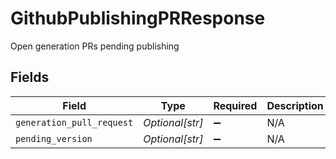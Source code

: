 # GithubPublishingPRResponse

Open generation PRs pending publishing


## Fields

| Field                     | Type                      | Required                  | Description               |
| ------------------------- | ------------------------- | ------------------------- | ------------------------- |
| `generation_pull_request` | *Optional[str]*           | :heavy_minus_sign:        | N/A                       |
| `pending_version`         | *Optional[str]*           | :heavy_minus_sign:        | N/A                       |